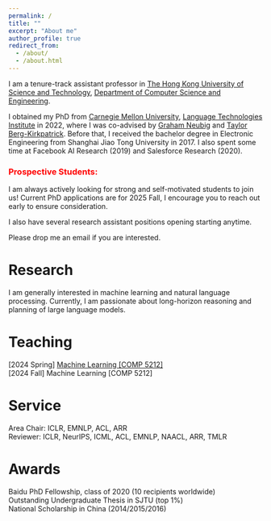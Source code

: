 ```yaml
---
permalink: /
title: ""
excerpt: "About me"
author_profile: true
redirect_from: 
  - /about/
  - /about.html
---
```


<!-- ## About Me -->
I am a tenure-track assistant professor in [The Hong Kong University of Science and Technology](https://hkust.edu.hk), [Department of Computer Science and Engineering](https://cse.hkust.edu.hk). 
<!-- in [Shanghai Jiao Tong University](https://www.sjtu.edu.cn/), [John Hopcroft Center for Computer Science](http://jhc.sjtu.edu.cn/). -->
I obtained my PhD from [Carnegie Mellon University](https://www.cmu.edu), [Language Technologies Institute](https://www.lti.cs.cmu.edu) in 2022, where I was co-advised by [Graham Neubig](http://www.phontron.com) and [Taylor Berg-Kirkpatrick](https://cseweb.ucsd.edu/~tberg/). Before that, I received the bachelor degree in Electronic Engineering from Shanghai Jiao Tong University in 2017. I also spent some time at Facebook AI Research (2019) and Salesforce Research (2020).  

<!-- I have interned at Facebook AI Research (2019), working with [Jiatao Gu](https://jiataogu.me) and [Marc'Aurelio Ranzato](https://ranzato.github.io); interned at Salesforce Research (2020), working with [Bryan McCann](https://bmccann.github.io); and visited Machine Learning Department of Carnegie Mellon University (2016), working with [Zhiting Hu](http://zhiting.ucsd.edu) and [Eric Xing](https://www.cs.cmu.edu/~epxing/).  -->

### <span style="color:red">Prospective Students:</span>
I am always actively looking for strong and self-motivated students to join us! Current PhD applications are for 2025 Fall, I encourage you to reach out early to ensure consideration. 
<!-- The PhD/Mphil positions in my group has been filled up for 2024 Fall.  -->
I also have several research assistant positions opening starting anytime. 
<!-- at this moment I only host external visitors in exceptional cases, for example, if you have a good research background and work on projects that align with my interests well.  -->
Please drop me an email if you are interested.
<!-- I am always actively looking for strong and self-motivated students to join us! I have multiple PhD/Mphil openings starting in 2024 Fall at HKUST, as well as RA positions starting anytime. If you are interested, please drop me an email with your CV (the email subject line should include "Prospective PhD/Mphil/RA Student"). For 2024 Fall PhD/Mphil applicants, I encourage you to reach out as soon as possible to ensure consideration. I may not be able to respond to all emails, sorry.  -->


<!-- My research covers (latent-variable) generative models, controllable text generation, efficient text generation, and non-parametric language models.  -->


# Research
        
I am generally interested in machine learning and natural language processing. Currently, I am passionate about long-horizon reasoning and planning of large language models.

<!-- - complex reasoning ([Guided Decoding](https://arxiv.org/abs/2305.00633))  
- data-centric approaches ([Deita](https://arxiv.org/abs/2312.15685))
- evaluation of foundation models ([CEval](https://arxiv.org/abs/2305.08322), [Compression](https://arxiv.org/abs/2404.09937)) 
- LLM agents ([AgentBoard](https://arxiv.org/abs/2401.13178))
- parameter-efficient tuning -- efficiency, modular, composition ([Unify PEFT](https://arxiv.org/abs/2110.04366), [Compose PEFT](https://arxiv.org/abs/2306.14870))
- factuality -- method and evaluation ([FELM](https://arxiv.org/abs/2310.00741), [Calibration](https://arxiv.org/abs/2306.13063)) -->


# Teaching
[2024 Spring] [Machine Learning [COMP 5212]](/teaching/comp5212s24)  
[2024 Fall] Machine Learning [COMP 5212]

# Service
Area Chair: ICLR, EMNLP, ACL, ARR    
Reviewer: ICLR, NeurIPS, ICML, ACL, EMNLP, NAACL, ARR, TMLR

# Awards
Baidu PhD Fellowship, class of 2020 (10 recipients worldwide)  
Outstanding Undergraduate Thesis in SJTU (top 1%)  
National Scholarship in China (2014/2015/2016)
